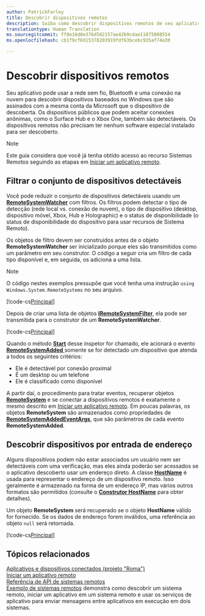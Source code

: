 ```yaml
---
author: PatrickFarley
title: Descobrir dispositivos remotos
description: Saiba como descobrir dispositivos remotos de seu aplicativo usando o projeto &quot;Roma&quot;.
translationtype: Human Translation
ms.sourcegitcommit: ff8e16d0e376d502157ae42b9cdae11875008554
ms.openlocfilehash: cb1f9cf6915378203919fdf63bcebc935af74a30

---
```


# Descobrir dispositivos remotos
Seu aplicativo pode usar a rede sem fio, Bluetooth e uma conexão na nuvem para descobrir dispositivos baseados no Windows que são assinados com a mesma conta da Microsoft que o dispositivo de descoberta. Os dispositivos públicos que podem aceitar conexões anônimas, como o Surface Hub e o Xbox One, também são detectáveis. Os dispositivos remotos não precisam ter nenhum software especial instalado para ser descoberto.

> [!NOTE]
> Este guia considera que você já tenha obtido acesso ao recurso Sistemas Remotos seguindo as etapas em [Iniciar um aplicativo remoto](launch-a-remote-app.md).

## Filtrar o conjunto de dispositivos detectáveis
Você pode reduzir o conjunto de dispositivos detectáveis usando um [**RemoteSystemWatcher**](https://msdn.microsoft.com/library/windows/apps/Windows.System.RemoteSystems.RemoteSystemWatcher) com filtros. Os filtros podem detectar o tipo de detecção (rede local vs. conexão de nuvem), o tipo de dispositivo (desktop, dispositivo móvel, Xbox, Hub e Holographic) e o status de disponibilidade (o status de disponibilidade do dispositivo para usar recursos de Sistema Remoto).

Os objetos de filtro devem ser construídos antes de o objeto **RemoteSystemWatcher** ser inicializado porque eles são transmitidos como um parâmetro em seu construtor. O código a seguir cria um filtro de cada tipo disponível e, em seguida, os adiciona a uma lista.

> [!NOTE]
> O código nestes exemplos pressupõe que você tenha uma instrução `using Windows.System.RemoteSystems` no seu arquivo.

[!code-cs[Principal](./code/DiscoverDevices/MainPage.xaml.cs#SnippetMakeFilterList)]

Depois de criar uma lista de objetos [**IRemoteSystemFilter**](https://msdn.microsoft.com/library/windows/apps/Windows.System.RemoteSystems.IRemoteSystemFilter), ela pode ser transmitida para o construtor de um **RemoteSystemWatcher**.

[!code-cs[Principal](./code/DiscoverDevices/MainPage.xaml.cs#SnippetCreateWatcher)]

Quando o método [**Start**](https://msdn.microsoft.com/library/windows/apps/Windows.System.RemoteSystems.RemoteSystemWatcher.Start) desse inspetor for chamado, ele acionará o evento [**RemoteSystemAdded** ](https://msdn.microsoft.com/library/windows/apps/Windows.System.RemoteSystems.RemoteSystemWatcher.RemoteSystemAdded) somente se for detectado um dispositivo que atenda a todos os seguintes critérios:
* Ele é detectável por conexão proximal
* É um desktop ou um telefone
* Ele é classificado como disponível

A partir daí, o procedimento para tratar eventos, recuperar objetos [**RemoteSystem**](https://msdn.microsoft.com/library/windows/apps/Windows.System.RemoteSystems.RemoteSystem) e se conectar a dispositivos remotos é exatamente o mesmo descrito em [Iniciar um aplicativo remoto](launch-a-remote-app.md). Em poucas palavras, os objetos **RemoteSystem** são armazenados como propriedades de [**RemoteSystemAddedEventArgs**](https://msdn.microsoft.com/library/windows/apps/Windows.System.RemoteSystems.RemoteSystemAddedEventArgs), que são parâmetros de cada evento **RemoteSystemAdded**.

## Descobrir dispositivos por entrada de endereço
Alguns dispositivos podem não estar associados um usuário nem ser detectáveis com uma verificação, mas eles ainda poderão ser acessados se o aplicativo descoberto usar um endereço direto. A classe [**HostName**](https://msdn.microsoft.com/library/windows/apps/windows.networking.hostname.aspx) é usada para representar o endereço de um dispositivo remoto. Isso geralmente é armazenado na forma de um endereço IP, mas vários outros formatos são permitidos (consulte o [**Construtor HostName**](https://msdn.microsoft.com/library/windows/apps/br207118.aspx) para obter detalhes).

Um objeto **RemoteSystem** será recuperado se o objeto **HostName** válido for fornecido. Se os dados de endereço forem inválidos, uma referência ao objeto `null` será retornada.

[!code-cs[Principal](./code/DiscoverDevices/MainPage.xaml.cs#SnippetFindByHostName)]

## Tópicos relacionados
[Aplicativos e dispositivos conectados (projeto "Roma")](connected-apps-and-devices.md)  
[Iniciar um aplicativo remoto](launch-a-remote-app.md)  
[Referência de API de sistemas remotos](https://msdn.microsoft.com/library/windows/apps/Windows.System.RemoteSystems)  
[Exemplo de sistemas remotos](https://github.com/Microsoft/Windows-universal-samples/tree/dev/Samples/RemoteSystems ) demonstra como descobrir um sistema remoto, iniciar um aplicativo em um sistema remoto e usar os serviços de aplicativo para enviar mensagens entre aplicativos em execução em dois sistemas.



<!--HONumber=Aug16_HO5-->



